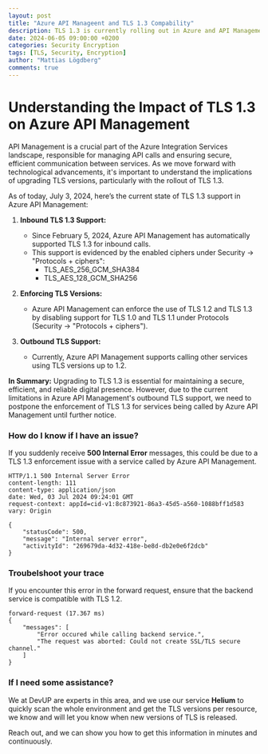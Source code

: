 ```yaml
---
layout: post
title: "Azure API Manageent and TLS 1.3 Compability"
description: TLS 1.3 is currently rolling out in Azure and API Management plays an vital role in the API landscape, so we need to understand what capabilities there are.
date: 2024-06-05 09:00:00 +0200
categories: Security Encryption
tags: [TLS, Security, Encryption]
author: "Mattias Lögdberg"
comments: true
---
```


# Understanding the Impact of TLS 1.3 on Azure API Management

API Management is a crucial part of the Azure Integration Services landscape, responsible for managing API calls and ensuring secure, efficient communication between services. As we move forward with technological advancements, it's important to understand the implications of upgrading TLS versions, particularly with the rollout of TLS 1.3.

As of today, July 3, 2024, here’s the current state of TLS 1.3 support in Azure API Management:

1. **Inbound TLS 1.3 Support:**
   - Since February 5, 2024, Azure API Management has automatically supported TLS 1.3 for inbound calls.
   - This support is evidenced by the enabled ciphers under Security -> "Protocols + ciphers":
     - TLS_AES_256_GCM_SHA384
     - TLS_AES_128_GCM_SHA256

2. **Enforcing TLS Versions:**
   - Azure API Management can enforce the use of TLS 1.2 and TLS 1.3 by disabling support for TLS 1.0 and TLS 1.1 under Protocols (Security -> "Protocols + ciphers").

3. **Outbound TLS Support:**
   - Currently, Azure API Management supports calling other services using TLS versions up to 1.2.

**In Summary:** Upgrading to TLS 1.3 is essential for maintaining a secure, efficient, and reliable digital presence. However, due to the current limitations in Azure API Management's outbound TLS support, we need to postpone the enforcement of TLS 1.3 for services being called by Azure API Management until further notice.

### How do I know if I have an issue?

If you suddenly receive **500 Internal Error** messages, this could be due to a TLS 1.3 enforcement issue with a service called by Azure API Management.

```
HTTP/1.1 500 Internal Server Error
content-length: 111
content-type: application/json
date: Wed, 03 Jul 2024 09:24:01 GMT
request-context: appId=cid-v1:8c873921-86a3-45d5-a560-1088bff1d583
vary: Origin
    
{
    "statusCode": 500,
    "message": "Internal server error",
    "activityId": "269679da-4d32-418e-be8d-db2e0e6f2dcb"
}
```

### Troubelshoot your trace
If you encounter this error in the forward request, ensure that the backend service is compatible with TLS 1.2.

```
forward-request (17.367 ms)
{
    "messages": [
        "Error occured while calling backend service.",
        "The request was aborted: Could not create SSL/TLS secure channel."
    ]
}
```


### If I need some assistance?
We at DevUP are experts in this area, and we use our service **Helium** to quickly scan the whole environment and get the TLS versions per resource, we know and will let you know when new versions of TLS is released.

Reach out, and we can show you how to get this information in minutes and continuously.